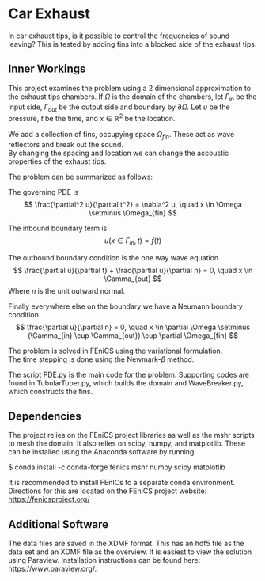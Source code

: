 # Car Exhaust

In car exhaust tips, is it possible to control the 
frequencies of sound leaving?  This is tested by adding fins into a blocked
side of the exhaust tips.  

## Inner Workings

This project examines the problem using a 2 dimensional approximation to 
the exhaust tips chambers.  If $\Omega$ is the domain of the chambers,
let $\Gamma_{in}$ be the input side, $\Gamma_{out}$ be the output side
and boundary by $\partial \Omega$.  Let $u$ be the pressure,
$t$ be the time, and $x \in \mathbb R^2$ be the location.  

We add a collection of fins, occupying space 
$\Omega_{fin}$.  These act as wave reflectors and break out the sound.  
By changing the spacing and location we can change the accoustic 
properties of the exhaust tips.

The problem can be summarized as follows:

The governing PDE is
$$
\frac{\partial^2 u}{\partial t^2} = \nabla^2 u, \quad 
x \in \Omega \setminus \Omega_{fin}
$$

The inbound boundary term is
$$
u(x \in \Gamma_{in}, t) = f(t)
$$

The outbound boundary condition is the one way wave equation
$$
\frac{\partial u}{\partial t} + \frac{\partial u}{\partial n} = 0, 
\quad x \in \Gamma_{out}
$$
Where $n$ is the unit outward normal.

Finally everywhere else on the boundary we have a Neumann boundary
condition
$$
\frac{\partial u}{\partial n} = 0, \quad 
x \in \partial \Omega \setminus (\Gamma_{in} \cup \Gamma_{out}) \cup
\partial \Omega_{fin}
$$

The problem is solved in FEniCS using the variational formulation.  
The time stepping is done using the Newmark-$\beta$ method.

The script PDE.py is the main code for the problem.  Supporting 
codes are found in TubularTuber.py, which builds the domain and
WaveBreaker.py, which constructs the fins.

## Dependencies

The project relies on the FEniCS project libraries as well as the 
mshr scripts to mesh the domain.  It also relies on scipy, numpy,
and matplotlib.  These can be installed using the Anaconda software 
by running

\$ conda install -c conda-forge fenics mshr numpy scipy matplotlib

It is recommended to install FEnICs to a separate conda environment. 
Directions for this are located on the FEniCS project website:
https://fenicsproject.org/

## Additional Software

The data files are saved in the XDMF format.  This has an hdf5 file
as the data set and an XDMF file as the overview.  It is easiest 
to view the solution using Paraview.  Installation instructions 
can be found here: https://www.paraview.org/.


